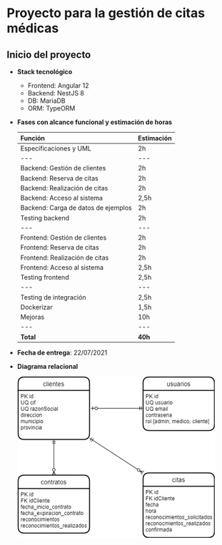# Proyecto para la gestión de citas médicas

## Inicio del proyecto

- **Stack tecnológico**

    - Frontend: Angular 12
    - Backend: NestJS 8
    - DB: MariaDB
    - ORM: TypeORM

- **Fases con alcance funcional y estimación de horas**

    |Función|Estimación|
    |---|---|
    |Especificaciones y UML|2h|
    |---|---|
    |Backend: Gestión de clientes|2h|
    |Backend: Reserva de citas|2h|
    |Backend: Realización de citas|2h|
    |Backend: Acceso al sistema|2,5h|
    |Backend: Carga de datos de ejemplos|2h|
    |Testing backend|2h|
    |---|---|
    |Frontend: Gestión de clientes|2h|
    |Frontend: Reserva de citas|2h|
    |Frontend: Realización de citas|2h|
    |Frontend: Acceso al sistema|2,5h|
    |Testing frontend|2,5h|
    |---|---|
    |Testing de integración|2,5h|
    |Dockerizar|1,5h|
    |Mejoras|10h|
    |---|---|
    |**Total**|**40h**|

- **Fecha de entrega**: 22/07/2021

- **Diagrama relacional**

    ![](drawio/relacional.png)